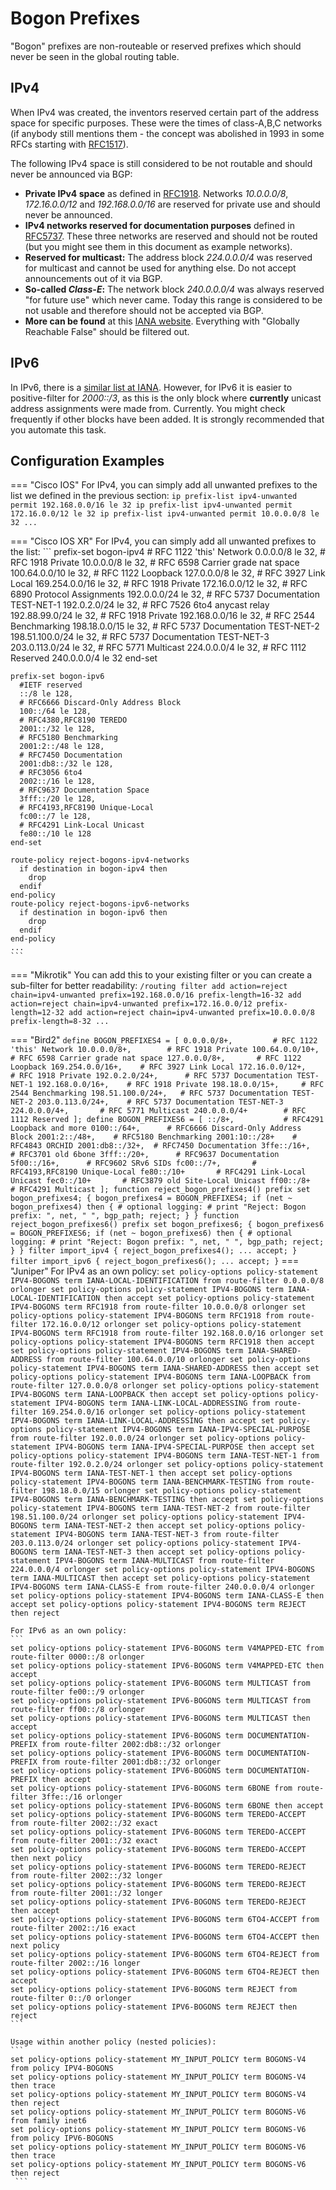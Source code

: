 # Bogon Prefixes

"Bogon" prefixes are non-routeable or reserved prefixes which should never be seen in the global routing table.

## IPv4

When IPv4 was created, the inventors reserved certain part of the address space for specific purposes. These were the times of class-A,B,C networks (if anybody still mentions them - the concept was abolished in 1993 in some RFCs starting with 
[RFC1517](https://www.rfc-editor.org/rfc/rfc1517)).

The following IPv4 space is still considered to be not routable and should never be announced via BGP:

- **Private IPv4 space** as defined in [RFC1918](https://www.rfc-editor.org/rfc/rfc1918). Networks *10.0.0.0/8*, *172.16.0.0/12* and *192.168.0.0/16* are reserved for private use and should never be announced.
- **IPv4 networks reserved for documentation purposes** defined in [RFC5737](https://www.rfc-editor.org/rfc/rfc5737). These three networks are reserved and should not be routed (but you might see them in this document as example networks).
- **Reserved for multicast:** The address block *224.0.0.0/4* was reserved for multicast and cannot be used for anything else. Do not accept announcements out of it via BGP.
- **So-called *Class-E*:** The network block *240.0.0.0/4* was always reserved "for future use" which never came. Today this range is considered to be not usable and therefore should not be accepted via BGP.
- **More can be found** at this [IANA website](https://www.iana.org/assignments/iana-ipv4-special-registry/iana-ipv4-special-registry.xhtml). Everything with "Globally Reachable False" should be filtered out.

## IPv6

In IPv6, there is a [similar list at IANA](http://www.iana.org/assignments/ipv6-address-space). However, for IPv6 it is easier to positive-filter for *2000::/3*, as this is the only block where **currently** unicast address assignments were made from. Currently. You might check frequently if other blocks have been added. It is strongly recommended that you automate this task.

## Configuration Examples

=== "Cisco IOS"
    For IPv4, you can simply add all unwanted prefixes to the list we defined in the previous section:
    ```
    ip prefix-list ipv4-unwanted permit 192.168.0.0/16 le 32
    ip prefix-list ipv4-unwanted permit 172.16.0.0/12 le 32
    ip prefix-list ipv4-unwanted permit 10.0.0.0/8 le 32
    ...
    ```

=== "Cisco IOS XR"
    For IPv4, you can simply add all unwanted prefixes to the list:
    ```
    prefix-set bogon-ipv4
      # RFC 1122 'this' Network
      0.0.0.0/8 le 32,
      # RFC 1918 Private
      10.0.0.0/8 le 32,
      # RFC 6598 Carrier grade nat space
      100.64.0.0/10 le 32,
      # RFC 1122 Loopback
      127.0.0.0/8 le 32,
      # RFC 3927 Link Local
      169.254.0.0/16 le 32,
      # RFC 1918 Private
      172.16.0.0/12 le 32,
      # RFC 6890 Protocol Assignments
      192.0.0.0/24 le 32,
      # RFC 5737 Documentation TEST-NET-1
      192.0.2.0/24 le 32,
      # RFC 7526 6to4 anycast relay
      192.88.99.0/24 le 32,
      # RFC 1918 Private
      192.168.0.0/16 le 32,
      # RFC 2544 Benchmarking
      198.18.0.0/15 le 32,
      # RFC 5737 Documentation TEST-NET-2
      198.51.100.0/24 le 32,
      # RFC 5737 Documentation TEST-NET-3
      203.0.113.0/24 le 32,
      # RFC 5771 Multicast
      224.0.0.0/4 le 32,
      # RFC 1112 Reserved
      240.0.0.0/4 le 32
    end-set
    
    prefix-set bogon-ipv6
      #IETF reserved
      ::/8 le 128,
      # RFC6666 Discard-Only Address Block
      100::/64 le 128,
      # RFC4380,RFC8190 TEREDO
      2001::/32 le 128,
      # RFC5180 Benchmarking
      2001:2::/48 le 128,
      # RFC7450 Documentation
      2001:db8::/32 le 128,
      # RFC3056 6to4
      2002::/16 le 128,
      # RFC9637 Documentation Space
      3fff::/20 le 128,
      # RFC4193,RFC8190 Unique-Local
      fc00::/7 le 128,
      # RFC4291 Link-Local Unicast
      fe80::/10 le 128
    end-set

    route-policy reject-bogons-ipv4-networks
      if destination in bogon-ipv4 then
        drop
      endif
    end-policy
    route-policy reject-bogons-ipv6-networks
      if destination in bogon-ipv6 then
        drop
      endif
    end-policy
    ...
    ```

=== "Mikrotik"
    You can add this to your existing filter or you can create a sub-filter for better readability:
    ```
    /routing filter
    add action=reject chain=ipv4-unwanted prefix=192.168.0.0/16 prefix-length=16-32
    add action=reject chain=ipv4-unwanted prefix=172.16.0.0/12 prefix-length=12-32
    add action=reject chain=ipv4-unwanted prefix=10.0.0.0/8 prefix-length=8-32
    ...
    ```

=== "Bird2"
    ```
    define BOGON_PREFIXES4 = [
      0.0.0.0/8+,         # RFC 1122 'this' Network
      10.0.0.0/8+,        # RFC 1918 Private
      100.64.0.0/10+,     # RFC 6598 Carrier grade nat space
      127.0.0.0/8+,       # RFC 1122 Loopback
      169.254.0.0/16+,    # RFC 3927 Link Local
      172.16.0.0/12+,     # RFC 1918 Private
      192.0.2.0/24+,      # RFC 5737 Documentation TEST-NET-1
      192.168.0.0/16+,    # RFC 1918 Private
      198.18.0.0/15+,     # RFC 2544 Benchmarking
      198.51.100.0/24+,   # RFC 5737 Documentation TEST-NET-2
      203.0.113.0/24+,    # RFC 5737 Documentation TEST-NET-3
      224.0.0.0/4+,       # RFC 5771 Multicast
      240.0.0.0/4+        # RFC 1112 Reserved
    ];
    define BOGON_PREFIXES6 = [
        ::/8+,           # RFC4291 Loopback and more
        0100::/64+,      # RFC6666 Discard-Only Address Block
        2001:2::/48+,    # RFC5180 Benchmarking
        2001:10::/28+    # RFC4843 ORCHID
        2001:db8::/32+,  # RFC7450 Documentation
        3ffe::/16+,      # RFC3701 old 6bone
        3fff::/20+,      # RFC9637 Documentation
        5f00::/16+,      # RFC9602 SRv6 SIDs
        fc00::/7+,       # RFC4193,RFC8190 Unique-Local
        fe80::/10+       # RFC4291 Link-Local Unicast
        fec0::/10+       # RFC3879 old Site-Local Unicast
        ff00::/8+        # RFC4291 Multicast
    ];
    function reject_bogon_prefixes4()
    prefix set bogon_prefixes4;
    {
      bogon_prefixes4 = BOGON_PREFIXES4;
      if (net ~ bogon_prefixes4) then {
        # optional logging:
        # print "Reject: Bogon prefix: ", net, " ", bgp_path;
        reject;
      }
    }
    function reject_bogon_prefixes6()
    prefix set bogon_prefixes6;
    {
      bogon_prefixes6 = BOGON_PREFIXES6;
      if (net ~ bogon_prefixes6) then {
        # optional logging:
        # print "Reject: Bogon prefix: ", net, " ", bgp_path;
        reject;
      }
    }
    filter import_ipv4 {
      reject_bogon_prefixes4();
      ...
      accept;
    }
    filter import_ipv6 {
      reject_bogon_prefixes6();
      ...
      accept;
    }
    ```
=== "Juniper"
    For IPv4 as an own policy:
    ```
    set policy-options policy-statement IPV4-BOGONS term IANA-LOCAL-IDENTIFICATION from route-filter 0.0.0.0/8 orlonger
    set policy-options policy-statement IPV4-BOGONS term IANA-LOCAL-IDENTIFICATION then accept
    set policy-options policy-statement IPV4-BOGONS term RFC1918 from route-filter 10.0.0.0/8 orlonger
    set policy-options policy-statement IPV4-BOGONS term RFC1918 from route-filter 172.16.0.0/12 orlonger
    set policy-options policy-statement IPV4-BOGONS term RFC1918 from route-filter 192.168.0.0/16 orlonger
    set policy-options policy-statement IPV4-BOGONS term RFC1918 then accept
    set policy-options policy-statement IPV4-BOGONS term IANA-SHARED-ADDRESS from route-filter 100.64.0.0/10 orlonger
    set policy-options policy-statement IPV4-BOGONS term IANA-SHARED-ADDRESS then accept
    set policy-options policy-statement IPV4-BOGONS term IANA-LOOPBACK from route-filter 127.0.0.0/8 orlonger
    set policy-options policy-statement IPV4-BOGONS term IANA-LOOPBACK then accept
    set policy-options policy-statement IPV4-BOGONS term IANA-LINK-LOCAL-ADDRESSING from route-filter 169.254.0.0/16 orlonger
    set policy-options policy-statement IPV4-BOGONS term IANA-LINK-LOCAL-ADDRESSING then accept
    set policy-options policy-statement IPV4-BOGONS term IANA-IPV4-SPECIAL-PURPOSE from route-filter 192.0.0.0/24 orlonger
    set policy-options policy-statement IPV4-BOGONS term IANA-IPV4-SPECIAL-PURPOSE then accept
    set policy-options policy-statement IPV4-BOGONS term IANA-TEST-NET-1 from route-filter 192.0.2.0/24 orlonger
    set policy-options policy-statement IPV4-BOGONS term IANA-TEST-NET-1 then accept
    set policy-options policy-statement IPV4-BOGONS term IANA-BENCHMARK-TESTING from route-filter 198.18.0.0/15 orlonger
    set policy-options policy-statement IPV4-BOGONS term IANA-BENCHMARK-TESTING then accept
    set policy-options policy-statement IPV4-BOGONS term IANA-TEST-NET-2 from route-filter 198.51.100.0/24 orlonger
    set policy-options policy-statement IPV4-BOGONS term IANA-TEST-NET-2 then accept
    set policy-options policy-statement IPV4-BOGONS term IANA-TEST-NET-3 from route-filter 203.0.113.0/24 orlonger
    set policy-options policy-statement IPV4-BOGONS term IANA-TEST-NET-3 then accept
    set policy-options policy-statement IPV4-BOGONS term IANA-MULTICAST from route-filter 224.0.0.0/4 orlonger
    set policy-options policy-statement IPV4-BOGONS term IANA-MULTICAST then accept
    set policy-options policy-statement IPV4-BOGONS term IANA-CLASS-E from route-filter 240.0.0.0/4 orlonger
    set policy-options policy-statement IPV4-BOGONS term IANA-CLASS-E then accept
    set policy-options policy-statement IPV4-BOGONS term REJECT then reject
    ```

    For IPv6 as an own policy:
    ```
    set policy-options policy-statement IPV6-BOGONS term V4MAPPED-ETC from route-filter 0000::/8 orlonger
	set policy-options policy-statement IPV6-BOGONS term V4MAPPED-ETC then accept
	set policy-options policy-statement IPV6-BOGONS term MULTICAST from route-filter fe00::/9 orlonger
	set policy-options policy-statement IPV6-BOGONS term MULTICAST from route-filter ff00::/8 orlonger
	set policy-options policy-statement IPV6-BOGONS term MULTICAST then accept
	set policy-options policy-statement IPV6-BOGONS term DOCUMENTATION-PREFIX from route-filter 2002:db8::/32 orlonger
	set policy-options policy-statement IPV6-BOGONS term DOCUMENTATION-PREFIX from route-filter 2001:db8::/32 orlonger
	set policy-options policy-statement IPV6-BOGONS term DOCUMENTATION-PREFIX then accept
	set policy-options policy-statement IPV6-BOGONS term 6BONE from route-filter 3ffe::/16 orlonger
	set policy-options policy-statement IPV6-BOGONS term 6BONE then accept
	set policy-options policy-statement IPV6-BOGONS term TEREDO-ACCEPT from route-filter 2002::/32 exact
	set policy-options policy-statement IPV6-BOGONS term TEREDO-ACCEPT from route-filter 2001::/32 exact
	set policy-options policy-statement IPV6-BOGONS term TEREDO-ACCEPT then next policy
	set policy-options policy-statement IPV6-BOGONS term TEREDO-REJECT from route-filter 2002::/32 longer
	set policy-options policy-statement IPV6-BOGONS term TEREDO-REJECT from route-filter 2001::/32 longer
	set policy-options policy-statement IPV6-BOGONS term TEREDO-REJECT then accept
	set policy-options policy-statement IPV6-BOGONS term 6TO4-ACCEPT from route-filter 2002::/16 exact
	set policy-options policy-statement IPV6-BOGONS term 6TO4-ACCEPT then next policy
	set policy-options policy-statement IPV6-BOGONS term 6TO4-REJECT from route-filter 2002::/16 longer
	set policy-options policy-statement IPV6-BOGONS term 6TO4-REJECT then accept
	set policy-options policy-statement IPV6-BOGONS term REJECT from route-filter 0::/0 orlonger
	set policy-options policy-statement IPV6-BOGONS term REJECT then reject
    ```

    Usage within another policy (nested policies):
    ```
    set policy-options policy-statement MY_INPUT_POLICY term BOGONS-V4 from policy IPV4-BOGONS
	set policy-options policy-statement MY_INPUT_POLICY term BOGONS-V4 then trace
	set policy-options policy-statement MY_INPUT_POLICY term BOGONS-V4 then reject
	set policy-options policy-statement MY_INPUT_POLICY term BOGONS-V6 from family inet6
	set policy-options policy-statement MY_INPUT_POLICY term BOGONS-V6 from policy IPV6-BOGONS
	set policy-options policy-statement MY_INPUT_POLICY term BOGONS-V6 then trace
	set policy-options policy-statement MY_INPUT_POLICY term BOGONS-V6 then reject
     ```
    
